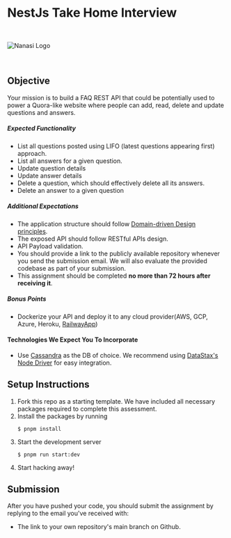 # NestJs Take Home Interview

<br/>

![Nanasi Logo](https://res.cloudinary.com/www-nanasi-co/image/upload/v1639128056/dashboard/center_piece_qhiuq1.svg)

<br/>

## Objective

Your mission is to build a FAQ REST API that could be potentially used to power a Quora-like website where people can add, read, delete and update questions and answers.

##### Expected Functionality

- List all questions posted using LIFO (latest questions appearing first) approach.
- List all answers for a given question.
- Update question details
- Update answer details
- Delete a question, which should effectively delete all its answers.
- Delete an answer to a given question

##### Additional Expectations

- The application structure should follow [Domain-driven Design principles](https://en.wikipedia.org/wiki/Domain-driven_design).
- The exposed API should follow RESTful APIs design.
- API Payload validation.
- You should provide a link to the publicly available repository whenever you send the submission email. We will also evaluate the provided codebase as part of your submission.
- This assignment should be completed **no more than 72 hours after receiving it**.

##### Bonus Points

- Dockerize your API and deploy it to any cloud provider(AWS, GCP, Azure, Heroku, [RailwayApp](https://railway.app/))

#### Technologies We Expect You To Incorporate

- Use [Cassandra](https://cassandra.apache.org/_/quickstart.html) as the DB of choice. We recommend using [DataStax's Node Driver](https://docs.datastax.com/en/developer/nodejs-driver/4.3/) for easy integration.

## Setup Instructions

1. Fork this repo as a starting template. We have included all necessary packages required to complete this assessment.
2. Install the packages by running
   ```
   $ pnpm install
   ```
3. Start the development server
   ```
   $ pnpm run start:dev
   ```
4. Start hacking away!

## Submission

After you have pushed your code, you should submit the assignment by replying to the email you've received with:

- The link to your own repository's main branch on Github.
